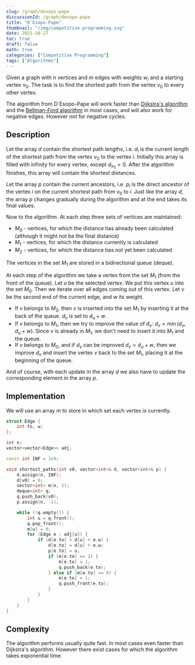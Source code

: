 ```yaml
---
slug: /graph/desopo-pape
discussionId: /graph/desopo-pape
title: "D´Esopo-Pape"
thumbnail: "/img/competitive-programming.svg"
date: 2021-10-27
toc: true
draft: false
math: true
categories: ["Competitive Programming"]
tags: ["Algorithms"]
---
```


Given a graph with $n$ vertices and $m$ edges with weights $w_i$ and a starting vertex $v_0$.
The task is to find the shortest path from the vertex $v_0$ to every other vertex.

The algorithm from D´Esopo-Pape will work faster than [Dijkstra's algorithm](./graph/dijkstra) and the [Bellman-Ford algorithm](./graph/bellman-ford) in most cases, and will also work for negative edges.
However not for negative cycles.

## Description

Let the array $d$ contain the shortest path lengths, i.e. $d_i$ is the current length of the shortest path from the vertex $v_0$ to the vertex $i$.
Initially this array is filled with infinity for every vertex, except $d_{v_0} = 0$.
After the algorithm finishes, this array will contain the shortest distances.

Let the array $p$ contain the current ancestors, i.e. $p_i$ is the direct ancestor of the vertex $i$ on the current shortest path from $v_0$ to $i$.
Just like the array $d$, the array $p$ changes gradually during the algorithm and at the end takes its final values.

Now to the algorithm.
At each step three sets of vertices are maintained:

- $M_0$ - vertices, for which the distance has already been calculated (although it might not be the final distance)
- $M_1$ - vertices, for which the distance currently is calculated
- $M_2$ - vertices, for which the distance has not yet been calculated

The vertices in the set $M_1$ are stored in a bidirectional queue (deque).

At each step of the algorithm we take a vertex from the set $M_1$ (from the front of the queue).
Let $u$ be the selected vertex.
We put this vertex $u$ into the set $M_0$.
Then we iterate over all edges coming out of this vertex.
Let $v$ be the second end of the current edge, and $w$ its weight.

- If $v$ belongs to $M_2$, then $v$ is inserted into the set $M_1$ by inserting it at the back of the queue.
$d_v$ is set to $d_u + w$.
- If $v$ belongs to $M_1$, then we try to improve the value of $d_v$: $d_v = \min(d_v, d_u + w)$.
Since $v$ is already in $M_1$, we don't need to insert it into $M_1$ and the queue.
- If $v$ belongs to $M_0$, and if $d_v$ can be improved $d_v > d_u + w$, then we improve $d_v$ and insert the vertex $v$ back to the set $M_1$, placing it at the beginning of the queue.

And of course, with each update in the array $d$ we also have to update the corresponding element in the array $p$.

## Implementation

We will use an array $m$ to store in which set each vertex is currently.

```cpp desopo_pape
struct Edge {
    int to, w;
};

int n;
vector<vector<Edge>> adj;

const int INF = 1e9;

void shortest_paths(int v0, vector<int>& d, vector<int>& p) {
    d.assign(n, INF);
    d[v0] = 0;
    vector<int> m(n, 2);
    deque<int> q;
    q.push_back(v0);
    p.assign(n, -1);

    while (!q.empty()) {
        int u = q.front();
        q.pop_front();
        m[u] = 0;
        for (Edge e : adj[u]) {
            if (d[e.to] > d[u] + e.w) {
                d[e.to] = d[u] + e.w;
                p[e.to] = u;
                if (m[e.to] == 2) {
                    m[e.to] = 1;
                    q.push_back(e.to);
                } else if (m[e.to] == 0) {
                    m[e.to] = 1;
                    q.push_front(e.to);
                }
            }
        }
    }
}
```

## Complexity

The algorithm performs usually quite fast.
In most cases even faster than Dijkstra's algorithm.
However there exist cases for which the algorithm takes exponential time.
